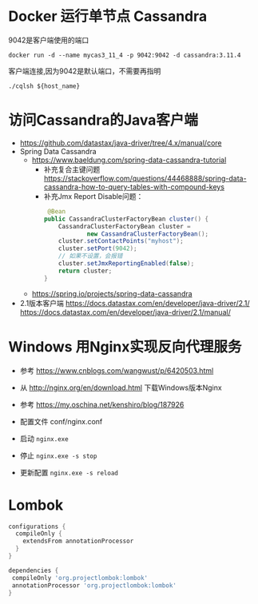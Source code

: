 # Docker 运行单节点 Cassandra
9042是客户端使用的端口
```shell
docker run -d --name mycas3_11_4 -p 9042:9042 -d cassandra:3.11.4
```

客户端连接,因为9042是默认端口，不需要再指明
```shell
./cqlsh ${host_name}
```

# 访问Cassandra的Java客户端
* https://github.com/datastax/java-driver/tree/4.x/manual/core
* Spring Data Cassandra 
  * https://www.baeldung.com/spring-data-cassandra-tutorial
    * 补充复合主键问题 https://stackoverflow.com/questions/44468888/spring-data-cassandra-how-to-query-tables-with-compound-keys
    * 补充Jmx Report Disable问题： 
        ```java
         @Bean
        public CassandraClusterFactoryBean cluster() {
            CassandraClusterFactoryBean cluster =
                    new CassandraClusterFactoryBean();
            cluster.setContactPoints("myhost");
            cluster.setPort(9042);
            // 如果不设置，会报错
            cluster.setJmxReportingEnabled(false);
            return cluster;
        }
        ```
  * https://spring.io/projects/spring-data-cassandra
* 2.1版本客户端 https://docs.datastax.com/en/developer/java-driver/2.1/  
https://docs.datastax.com/en/developer/java-driver/2.1/manual/

# Windows 用Nginx实现反向代理服务
* 参考 https://www.cnblogs.com/wangwust/p/6420503.html
* 从 http://nginx.org/en/download.html 下载Windows版本Nginx

* 参考 https://my.oschina.net/kenshiro/blog/187926
* 配置文件 conf/nginx.conf
* 启动 ```nginx.exe```
* 停止 ```nginx.exe -s stop```
* 更新配置 ```nginx.exe -s reload```

# Lombok
```groovy
configurations {
  compileOnly {
    extendsFrom annotationProcessor
  }
}

dependencies {
 compileOnly 'org.projectlombok:lombok'
 annotationProcessor 'org.projectlombok:lombok'
}

```
